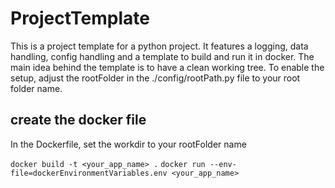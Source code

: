# ProjectTemplate
This is a project template for a python project. It features a logging, data handling, config handling and a template to build and run it in docker. The main idea behind the template is to have a clean working tree.
To enable the setup, adjust the rootFolder in the ./config/rootPath.py file to your root folder name.

## create the docker file
In the Dockerfile, set the workdir to your rootFolder name

`docker build -t <your_app_name> .`
`docker run --env-file=dockerEnvironmentVariables.env <your_app_name>`
